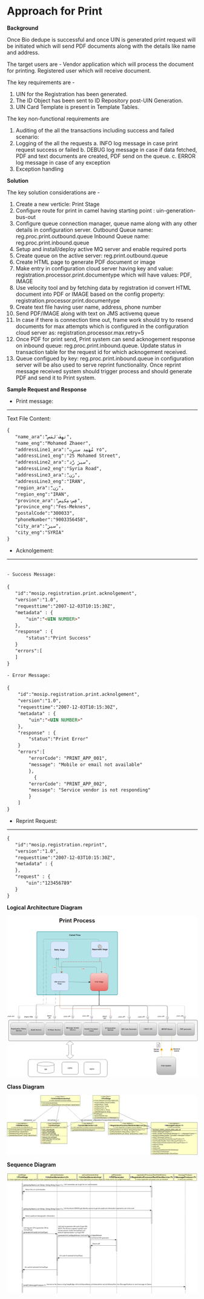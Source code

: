 # Approach for Print

**Background**

Once Bio dedupe is successful and once UIN is generated print request will be initiated which will send PDF documents along with the details like name and address.

The target users are -
Vendor application which will process the document for printing.
Registered user which will receive document.

The key requirements are -
1. UIN for the Registration has been generated.
2. The ID Object has been sent to ID Repository post-UIN Generation.
3. UIN Card Template is present in Template Tables.


The key non-functional requirements are
1.	Auditing of the all the transactions including success and failed scenario:
2.	Logging of the all the requests
a.	INFO log message in case print request success or failed
b.	DEBUG log message in case if data fetched, PDF and text documents are created, PDF send on the queue.
c.	ERROR log message in case of any exception
3.	Exception handling


**Solution**

The key solution considerations are -
1.	Create a new verticle: Print Stage
2.	Configure route for print in camel having starting point : uin-generation-bus-out
3.	Configure queue connection manager, queue name along with any other details in configuration server. 
	Outbound Queue name: reg.proc.print.outbound.queue
	Inbound Queue name: reg.proc.print.inbound.queue
4.	Setup and install/deploy active MQ server and enable required ports
5.	Create queue on the active server: reg.print.outbound.queue
6.	Create HTML page to generate PDF document or image
7.	Make entry in configuration cloud server having key and value:
registration.processor.print.documentype which will have values: PDF, IMAGE
8.	Use velocity tool and by fetching data by registration id convert HTML document into PDF or IMAGE based on the config property: registration.processor.print.documentype
9.	Create text file having user name, address, phone number
10.	Send PDF/IMAGE along with text on JMS activemq queue
11.	In case if there is connection time out, frame work should try to resend documents for max attempts which is configured in the configuration cloud server as: registration.processor.max.retry=5
12. Once PDF for print send, Print system can send acknogement response on inbound queue: reg.proc.print.inbound.queue.
	Update status in transaction table for the request id for which acknogement received.
13. Queue configued by key: reg.proc.print.inbound.queue in configuration server will be also used to serve reprint functionality.
	Once reprint message received system should trigger process and should generate PDF and send it to Print system.
	
**Sample Request and Response**
- Print message:
 
------------

Text File Content:
 ```html
 { 
	"name_ara":"َتهِفَ َلمَس",
	"name_eng":"Mohamed Zhaeer",
	"addressLine1_ara":"٢٥ مُهَمِد سترِِت",
	"addressLine1_eng":"25 Mohamed Street",
	"addressLine2_ara":"سيرَِ رَُد",
	"addressLine2_eng":"Syria Road",
	"addressLine3_ara":"ِرَن",
	"addressLine3_eng":"IRAN",
	"region_ara":"ِرَن",
	"region_eng":"IRAN",
	"province_ara":"فِس-مِكنِس",
	"province_eng":"Fes-Meknes",
	"postalCode":"300033",
	"phoneNumber":"9003356458",
	"city_ara":"سيرَِ",
	"city_eng":"SYRIA"
}
```

- Acknolgement:

------------
 ```html
 
- Success Message:

{ 
	"id":"mosip.registration.print.acknolgement",			
	"version":"1.0",	
	"requesttime":"2007-12-03T10:15:30Z",
	"metadata" : {
		"uin":"<UIN NUMBER>"
	},
	"response" : {
		"status":"Print Success"
	}
	"errors":[
	]
}
```
```html
- Error Message:

{ 
	"id":"mosip.registration.print.acknolgement",			
	"version":"1.0",	
	"requesttime":"2007-12-03T10:15:30Z",
	"metadata" : {
		"uin":"<UIN NUMBER>"
	},
	"response" : {
		"status":"Print Error"
	}
	"errors":[
		"errorCode": "PRINT_APP_001",
		"message": "Mobile or email not available"
		},
		  {
		"errorCode": "PRINT_APP_002",
		"message": "Service vendor is not responding"
		}
	]
}

```

- Reprint Request:

------------

 ```html
{ 
	"id":"mosip.registration.reprint",			
	"version":"1.0",	
	"requesttime":"2007-12-03T10:15:30Z",
	"metadata" : {
	},
	"request" : {
		"uin":"123456789"
	}
}
```	
	
	
**Logical Architecture Diagram**

![logical class diagram](_images/reg_logical_arch_print_diagram.png)


**Class Diagram**

![Printing_stage class diagram](_images/print_stage_class_diagram.png)

**Sequence Diagram**

![Printing_stage seq diagram](_images/print_stage_seq_diagram.png)
